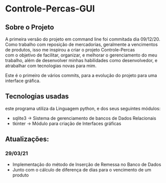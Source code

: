 # Controle-Percas-GUI
## Sobre o Projeto
A primeira versão do projeto em command line foi commitada dia 09/12/20.<br>
Como trabalho com reposição de mercadorias, geralmente a vencimentos de produtos, isso me inspirou a criar o projeto Controle-Percas<br>
com o objetivo de facilitar, organizar, e melhorar o gerenciamento do meu trabalho, além de desenvolver minhas habilidades como desenvolvedor, e atrabalhar com tecnologias novas para mim.

Este é o primeiro de vários commits, para a evolução do projeto para uma interface gráfica.

## Tecnologias usadas
este programa utiliza da Linguagem python, e dos seus seguintes módulos:
- sqlite3 -> Sistema de gerenciamento de bancos de Dados Relacionais
- tkinter -> Módulo para criação de Interfaces gráficas

## Atualizações:

### 29/03/21
- Implementação do método de Inserção de Remessa no Banco de Dados
- Junto com o cálculo de diferença de dias para o vencimento de um produto
